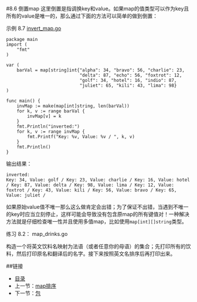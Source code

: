 #8.6 倒置map
这里倒置是指调换key和value。如果map的值类型可以作为key且所有的value是唯一的，那么通过下面的方法可以简单的做到倒置：

示例 8.7 [invert_map.go](examples/chapter_8/invert_map.go)

	package main
	import (
		"fmt"
	)

	var (
		barVal = map[string]int{"alpha": 34, "bravo": 56, "charlie": 23,
								"delta": 87, "echo": 56, "foxtrot": 12,
								"golf": 34, "hotel": 16, "indio": 87,
								"juliet": 65, "kili": 43, "lima": 98}
	)

	func main() {
		invMap := make(map[int]string, len(barVal))
		for k, v := range barVal {
			invMap[v] = k
		}
		fmt.Println("inverted:")
		for k, v := range invMap {
			fmt.Printf("Key: %v, Value: %v / ", k, v)
		}
		fmt.Println()
	}
  
输出结果：

	inverted:
	Key: 34, Value: golf / Key: 23, Value: charlie / Key: 16, Value: hotel / Key: 87, Value: delta / Key: 98, Value: lima / Key: 12, Value: foxtrot / Key: 43, Value: kili / Key: 56, Value: bravo / Key: 65, Value: juliet /

如果原始value值不唯一那么这么做肯定会出错；为了保证不出错，当遇到不唯一的key时应当立刻停止，这样可能会导致没有包含原map的所有键值对！一种解决方法就是仔细检查唯一性并且使用多值map，比如使用`map[int][]string`类型。

练习 8.2： map_drinks.go

构造一个将英文饮料名映射为法语（或者任意你的母语）的集合；先打印所有的饮料，然后打印原名和翻译后的名字。接下来按照英文名排序后再打印出来。

##链接
- [目录](directory.md)
- 上一节：[map排序](08.5.md)
- 下一节：[包](09.0.md)
